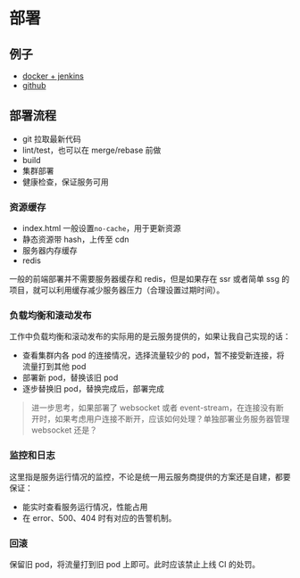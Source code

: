 # 部署

## 例子

- [docker + jenkins](/code/deploy/docker-jenkins)
- [github](/code/deploy/github)

## 部署流程

- git 拉取最新代码
- lint/test，也可以在 merge/rebase 前做
- build
- 集群部署
- 健康检查，保证服务可用

### 资源缓存

- index.html 一般设置`no-cache`，用于更新资源
- 静态资源带 hash，上传至 cdn
- 服务器内存缓存
- redis

一般的前端部署并不需要服务器缓存和 redis，但是如果存在 ssr 或者简单 ssg 的项目，就可以利用缓存减少服务器压力（合理设置过期时间）。

### 负载均衡和滚动发布

工作中负载均衡和滚动发布的实际用的是云服务提供的，如果让我自己实现的话：

- 查看集群内各 pod 的连接情况，选择流量较少的 pod，暂不接受新连接，将流量打到其他 pod
- 部署新 pod，替换该旧 pod
- 逐步替换旧 pod，替换完成后，部署完成

> 进一步思考，如果部署了 websocket 或者 event-stream，在连接没有断开时，如果考虑用户连接不断开，应该如何处理？单独部署业务服务器管理 websocket 还是？

### 监控和日志

这里指是服务运行情况的监控，不论是统一用云服务商提供的方案还是自建，都要保证：

- 能实时查看服务运行情况，性能占用
- 在 error、500、404 时有对应的告警机制。

### 回滚

保留旧 pod，将流量打到旧 pod 上即可。此时应该禁止上线 CI 的处罚。
